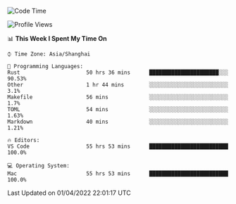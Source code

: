 <!--START_SECTION:waka-->
![Code Time](http://img.shields.io/badge/Code%20Time-1%2C197%20hrs%2015%20mins-blue)

![Profile Views](http://img.shields.io/badge/Profile%20Views-8-blue)

📊 **This Week I Spent My Time On** 

```text
⌚︎ Time Zone: Asia/Shanghai

💬 Programming Languages: 
Rust                     50 hrs 36 mins      ██████████████████████░░░   90.53% 
Other                    1 hr 44 mins        ░░░░░░░░░░░░░░░░░░░░░░░░░   3.1% 
Makefile                 56 mins             ░░░░░░░░░░░░░░░░░░░░░░░░░   1.7% 
TOML                     54 mins             ░░░░░░░░░░░░░░░░░░░░░░░░░   1.63% 
Markdown                 40 mins             ░░░░░░░░░░░░░░░░░░░░░░░░░   1.21%

🔥 Editors: 
VS Code                  55 hrs 53 mins      █████████████████████████   100.0%

💻 Operating System: 
Mac                      55 hrs 53 mins      █████████████████████████   100.0%

```


 Last Updated on 01/04/2022 22:01:17 UTC
<!--END_SECTION:waka-->

